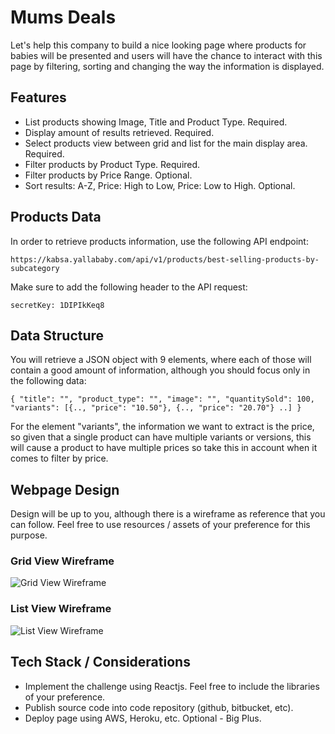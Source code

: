 # Mums Deals

Let's help this company to build a nice looking page where products for babies will be presented and users will have the chance to interact with this page by filtering, sorting and changing the way the information is displayed.

## Features

- List products showing Image, Title and Product Type. Required.
- Display amount of results retrieved. Required.
- Select products view between grid and list for the main display area. Required.
- Filter products by Product Type. Required.
- Filter products by Price Range. Optional.
- Sort results: A-Z, Price: High to Low, Price: Low to High. Optional.

## Products Data

In order to retrieve products information, use the following API endpoint:

`https://kabsa.yallababy.com/api/v1/products/best-selling-products-by-subcategory`

Make sure to add the following header to the API request:

`secretKey: 1DIPIkKeq8`

## Data Structure

You will retrieve a JSON object with 9 elements, where each of those will contain a good amount of information, although you should focus only in the following data:

`
{
    "title": "",
    "product_type": "",
    "image": "",
    "quantitySold": 100,
    "variants": [{.., "price": "10.50"}, {.., "price": "20.70"} ..]
}
`

For the element "variants", the information we want to extract is the price, so given that a single product can have multiple variants or versions, this will cause a product to have multiple prices so take this in account when it comes to filter by price.

## Webpage Design

Design will be up to you, although there is a wireframe as reference that you can follow. Feel free to use resources / assets of your preference for this purpose.

### Grid View Wireframe

![Grid View Wireframe](https://github.com/eurekalabs-io/challenges/blob/main/frontend/vue.js/mums-deals/wireframes/mums-deals-grid-view.png)

### List View Wireframe
![List View Wireframe](https://github.com/eurekalabs-io/challenges/blob/main/frontend/vue.js/mums-deals/wireframes/mumsdeals-list-view.png)

## Tech Stack / Considerations

- Implement the challenge using Reactjs. Feel free to include the libraries of your preference.
- Publish source code into code repository (github, bitbucket, etc).
- Deploy page using AWS, Heroku, etc. Optional - Big Plus.
